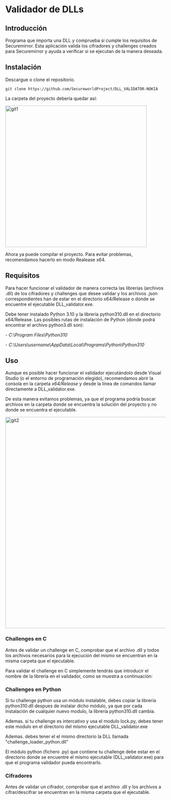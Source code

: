 # Validador de DLLs

## Introducción
Programa que importa una DLL y comprueba si cumple los requisitos de Securemirror.
Esta aplicación valida los cifradores y challenges creados para Securemirror y ayuda a verificar si se ejecutan de la manera deseada.

## Instalación
Descargue o clone el repositorio.
```
git clone https://github.com/SecureworldProject/DLL_VALIDATOR-NOKIA
```
La carpeta del proyecto debería quedar así:

<img width="444" alt="git1" src="https://user-images.githubusercontent.com/9071577/176383211-f54a51d8-691c-4a13-b039-5a2846249c25.png">

Ahora ya puede compilar el proyecto. Para evitar problemas, recomendamos hacerlo en modo Realease x64.

## Requisitos
Para hacer funcionar el validador de manera correcta las librerías (archivos .dll) de los cifradores y challenges que desee validar y los archivos .json correspondientes han de estar en el directorio x64/Release o donde se encuentre el ejecutable DLL_validator.exe.

Debe tener instalado Python 3.10 y la librería python310.dll en el directorio x64/Release.
Las posibles rutas de instalación de Python (donde podrá encontrar el archivo python3.dll son):

*- C:\Program Files\Python310*

*- C:\Users\username\AppData\Local\Programs\Python\Python310*

## Uso
Aunque es posible hacer funcionar el validador ejecutándolo desde Visual Studio (o el entorno de programación elegido), recomendamos abrir la consola en la carpeta *x64/Release* y desde la línea de comandos llamar directamente a DLL_validator.exe.

De esta manera evitamos problemas, ya que el programa podría buscar archivos en la carpeta donde se encuentra la solución del proyecto y no donde se encuentra el ejecutable.

<img width="663" alt="git2" src="https://user-images.githubusercontent.com/9071577/176378637-0023ebf9-80e1-41eb-8850-f18813485f61.png">

### Challenges en C
Antes de validar un challenge en C, comprobar que el archivo .dll y todos los archivos necesarios para la ejecución del mismo se encuentran en la misma carpeta que el ejecutable.

Para validar el challenge en C simplemente tendrás que introducir el nombre de la librería en el validador, como se muestra a continuación:

### Challenges en Python
Si tu challenge python usa un módulo instalable, debes copiar la librería python310.dll despues de instalar dicho módulo, ya que por cada instalación de cualquier nuevo modulo, la librería python310.dll cambia.

Ademas. si tu challenge es intercativo y usa el modulo lock.py, debes tener este modulo en el directorio del mismo ejecutable DLL_validator.exe

Ademas. debes tener el el mismo directorio la DLL llamada "challenge_loader_python.dll"

El módulo python (fichero .py) que contiene tu challenge debe estar en el directorio donde se encuentre el mismo ejecutable (DLL_validator.exe) para que el programa validador pueda encontrarlo.


### Cifradores
Antes de validar un cifrador, comprobar que el archivo .dll y los archivos a cifrar/descifrar se encuentran en la misma carpeta que el ejecutable.

